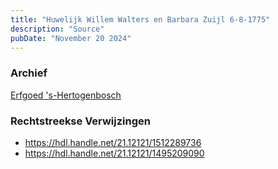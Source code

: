```yaml
---
title: "Huwelijk Willem Walters en Barbara Zuijl 6-8-1775"
description: "Source"
pubDate: "November 20 2024"
---
```


### Archief
[Erfgoed 's-Hertogenbosch](https://www.erfgoedshertogenbosch.nl/)

### Rechtstreekse Verwijzingen
- https://hdl.handle.net/21.12121/1512289736
- https://hdl.handle.net/21.12121/1495209090